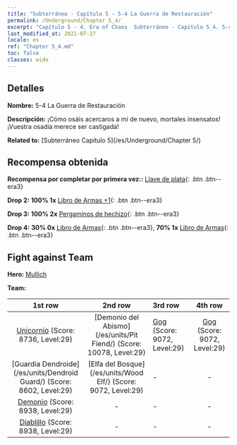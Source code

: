 ```yaml
---
title: "Subterráneo - Capítulo 5 - 5-4 La Guerra de Restauración"
permalink: /Underground/Chapter 5_4/
excerpt: "Capítulo 5 - 4. Era of Chaos  Subterráneo - Capítulo 5_4. 5-4 La Guerra de Restauración"
last_modified_at: 2021-07-27
locale: es
ref: "Chapter 5_4.md"
toc: false
classes: wide
---
```


## Detalles

 **Nombre:** 5-4 La Guerra de Restauración

 **Descripción:** ¡Cómo osáis acercaros a mí de nuevo, mortales insensatos! ¡Vuestra osadía merece ser castigada!

 **Related to:** [Subterráneo Capítulo 5](/es/Underground/Chapter 5/)

## Recompensa obtenida

 **Recompensa por completar por primera vez::** [Llave de plata](/ItemsES/con_693/){: .btn .btn--era3}

 **Drop 2:** **100% 1x** [Libro de Armas +1](/ItemsES/mat_25/){: .btn .btn--era3}

 **Drop 3:** **100% 2x** [Pergaminos de hechizo](/ItemsES/con_694/){: .btn .btn--era3}

 **Drop 4:** **30% 0x** [Libro de Armas](/ItemsES/mat_18/){: .btn .btn--era3}, **70% 1x** [Libro de Armas](/ItemsES/mat_18/){: .btn .btn--era3}


## Fight against Team
 **Hero:** [Mullich](/es/heroes/Mullich/)

 **Team:**


  | 1st row | 2nd row | 3rd row | 4th row |
  |:----:|:----:|:----|:----:|
  | [Unicornio](/es/units/Unicorn/) (Score: 8736, Level:29)  | [Demonio del Abismo](/es/units/Pit Fiend/) (Score: 10078, Level:29)  | [Gog](/es/units/Gog/) (Score: 9072, Level:29)  | [Gog](/es/units/Gog/) (Score: 9072, Level:29)  |
  | [Guardia Dendroide](/es/units/Dendroid Guard/) (Score: 8602, Level:29)  | [Elfa del Bosque](/es/units/Wood Elf/) (Score: 9072, Level:29)  | - | - |
  | [Demonio](/es/units/Demon/) (Score: 8938, Level:29)  | - | - | - |
  | [Diablillo](/es/units/Imp/) (Score: 8938, Level:29)  | - | - | - |


